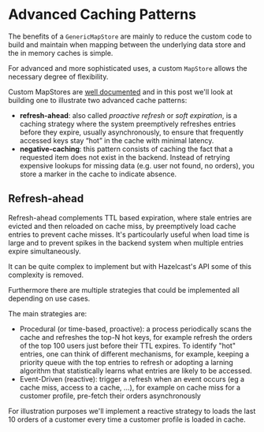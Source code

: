 # Advanced Caching Patterns

The benefits of a `GenericMapStore` are mainly to reduce the custom code to build and maintain when mapping between the underlying
data store and the in memory caches is simple.

For advanced and more sophisticated uses, a custom `MapStore` allows the necessary degree of flexibility.

Custom MapStores are [well documented](https://docs.hazelcast.com/hazelcast/5.5/mapstore/working-with-external-data) and in this post
we'll look at building one to illustrate two advanced cache patterns:

 - **refresh-ahead**: also called _proactive refresh_ or _soft expiration_, is a caching strategy where the system preemptively refreshes entries before they expire, usually asynchronously, to ensure that frequently accessed keys stay “hot” in the cache with minimal latency. 
 - **negative-caching**: this pattern consists of caching the fact that a requested item does not exist in the backend. Instead of retrying expensive lookups for missing data (e.g. user not found, no orders), you store a marker in the cache to indicate absence.

## Refresh-ahead

Refresh-ahead complements TTL based expiration, where stale entries are evicted and then reloaded on cache miss, by preemptively load cache entries to prevent cache misses. It's particoularly useful when load time is large and to prevent spikes in the backend system when multiple entries expire simultaneously.

It can be quite complex to implement but with Hazelcast's API some of this complexity is removed. 

Furthermore there are multiple strategies that could be implemented all depending on use cases.

The main strategies are:

 - Procedural (or time-based, proactive): a process periodically scans the cache and refreshes the top-N hot keys, for example refresh the orders of the top 100 users just before their TTL expires. To identify "hot" entries, one can think of different mechanisms, for example, keeping a priority queue with the top entries to refresh or adopting a larning algorithm that statistically learns what entries are likely to be accessed.
  - Event-Driven (reactive): trigger a refresh when an event occurs (eg a cache miss, access to a cache, ...), for example on cache miss for a customer profile, pre-fetch their orders asynchronously

For illustration purposes we'll implement a reactive strategy to loads the last 10 orders of a customer every time a customer profile is loaded in cache. 